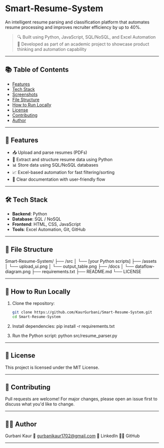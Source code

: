 # Smart-Resume-System

An intelligent resume parsing and classification platform that automates resume processing and improves recruiter efficiency by up to 40%.

> 🔍 Built using Python, JavaScript, SQL/NoSQL, and Excel Automation  
> 🎯 Developed as part of an academic project to showcase product thinking and automation capability

---

## 📚 Table of Contents

- [Features](#-features)
- [Tech Stack](#-tech-stack)
- [Screenshots](#️-screenshots)
- [File Structure](#-file-structure)
- [How to Run Locally](#-how-to-run-locally)
- [License](#-license)
- [Contributing](#-contributing)
- [Author](#-author)


---

## 🚀 Features

- 📤 Upload and parse resumes (PDFs)
- 🧠 Extract and structure resume data using Python
- 📊 Store data using SQL/NoSQL databases
- 📈 Excel-based automation for fast filtering/sorting
- 📎 Clear documentation with user-friendly flow

---

## 🛠️ Tech Stack

- **Backend**: Python  
- **Database**: SQL / NoSQL  
- **Frontend**: HTML, CSS, JavaScript  
- **Tools**: Excel Automation, Git, GitHub

---

## 📂 File Structure

Smart-Resume-System/
├── /src
│ └── [your Python scripts]
├── /assets
│ └── upload_ui.png
│ └── output_table.png
├── /docs
│ └── dataflow-diagram.png
├── requirements.txt
├── README.md
└── LICENSE
  
---

## 🧪 How to Run Locally

1. Clone the repository:
   ```bash
   git clone https://github.com/KaurGurbani/Smart-Resume-System.git
   cd Smart-Resume-System
2. Install dependencies:
pip install -r requirements.txt

3. Run the Python script:
python src/resume_parser.py

---

## 📄 License

This project is licensed under the MIT License.

---

## 🤝 Contributing

Pull requests are welcome! For major changes, please open an issue first to discuss what you'd like to change.

---

## 👩‍💻 Author

Gurbani Kaur
📧 gurbanikaur1702@gmail.com
🔗 LinkedIn
🧑‍💻 GitHub

---

